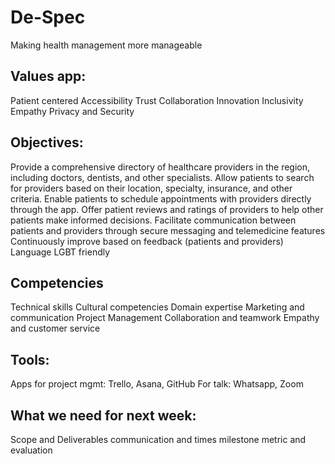# De-Spec
Making health management more manageable

## Values app:


Patient centered
Accessibility
Trust
Collaboration
Innovation
Inclusivity
Empathy
Privacy and Security


## Objectives:


Provide a comprehensive directory of healthcare providers in the region, including doctors, dentists, and other specialists.
Allow patients to search for providers based on their location, specialty, insurance, and other criteria.
Enable patients to schedule appointments with providers directly through the app.
Offer patient reviews and ratings of providers to help other patients make informed decisions.
Facilitate communication between patients and providers through secure messaging and telemedicine features
Continuously improve based on feedback (patients and providers)
Language
LGBT friendly


## Competencies


Technical skills
Cultural competencies
Domain expertise
Marketing and communication
Project Management
Collaboration and teamwork
Empathy and customer service


## Tools:


Apps for project mgmt: Trello, Asana, GitHub
For talk: Whatsapp, Zoom


## What we need for next week:


Scope and Deliverables
communication and times
milestone
metric and evaluation
